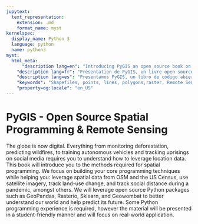 ```yaml
---
jupytext:
  text_representation:
    extension: .md
    format_name: myst
kernelspec:
  display_name: Python 3
  language: python
  name: python3
myst:
  html_meta:
      "description lang=en": "Introducing PyGIS an open source book on spatial programming. We cover how to handle points, lines and polygons, including shapefiles, handling remote sensing imagery, and other raster data."
    "description lang=fr": "Présentation de PyGIS, un livre open source sur la programmation géospatiale. Nous expliquons comment gérer les points, les lignes et les polygones, y compris les fichiers de formes, la gestion des images de télédétection et d'autres données raster."
    "description lang=es": "Presentamos PyGIS, un libro de código abierto sobre programación geoespacial. Cubrimos cómo manejar puntos, líneas y polígonos, incluidos los shapefiles, el manejo de imágenes de detección remota y otros datos ráster."
    "keywords": "Shapefiles, points, lines, polygons,raster, Remote Sensing"
    "property=og:locale": "en_US"
---
```

 


PyGIS - Open Source Spatial Programming & Remote Sensing 
============================

The globe is now digital. Everything from monitoring deforestation, predicting wildfires, to training autonomous vehicles and tracking uprisings on social media requires you to understand how to leverage location data. This book will introduce you to the methods required for spatial programming. We focus on building your core programming techniques while helping you: leverage spatial data from OSM and the US Census, use satellite imagery, track land-use change, and track social distance during a pandemic, amongst others. We will leverage open source Python packages such as GeoPandas, Rasterio, Sklearn, and Geowombat to better understand our world and help predict its future. Some Python programming experience is required, however the material will be presented in a student-friendly manner and will focus on real-world application. 

```{tableofcontents}
```
 
<!-- -----------------------

https://autogis-site.readthedocs.io/en/latest/index.html

# A: Data Types
- Vector Data
  - Geojson
  - Shp
  - Geopkg

- Raster Data
  - Arrays 
  - Spatial Arrays
 
- Materials
  - https://mgimond.github.io/Spatial/chp02-0.html


-----------------------------
# B: Nature of Coordinate Systems
- Geographic Coordinates
- Projected Coordinates
- CRS and Proj4Strings
- Use mostly https://mgimond.github.io/Spatial/chp09-0.html  and https://automating-gis-processes.github.io/CSC18/lessons/L2/projections.html

## Reproject vs Warp
- Example reproject (might be example in book)
- Example of warp focus on affine transform

## Exercises: 
- Plot dots for distortion
- What's in a proj4string?
- Create your own projection

## Materials
- https://automating-gis-processes.github.io/site/notebooks/L2/projections.html
- https://mgimond.github.io/Spatial/chp09-0.html
- Turtle draw excercise in "mastering geospatil analysis with python"
- https://autogis-site.readthedocs.io/en/latest/notebooks/L2/02-projections.html
 -https://docs.geotools.org/stable/userguide/tutorial/affinetransform.html
 - https://people.cs.clemson.edu/~dhouse/courses/401/notes/affines-matrices.pdf
----------------------
# C: Basics with Spatial Data
## Vector
- read/write geopandas
- plots
- Basic operations
  - Subset rows
  - Create new data from lat lon
  - reproject
  - Non-spatial left join new data into shapefile
- Geoprocessing
  - Unions
  - Intersect
  - etc
  
- Merge & Aggregate Attributes

## Raster
- read/write rasterio
- plots
- Basic operations
  - band math
  - clip
- Vector Raster Operations
  - Extract by feature
  - Summarize by feature


----------------------
# D: Remote Sensing with Geowombat

- Common Operations
  - Mosaic
  - Band Math and NDVI
  - Cloud masking
  - Landcover classfication
  - Others?

-----------------------
# Deep Learning Feature Classification
- Common Operations
  - Simple label transfer learning
  - Object detection
  - Others?

# Visualization
- https://handsondataviz.org/geojsonio.html

## Book rendering options
- https://executablebooks.github.io/quantecon-mini-example/docs/python_by_example.html
- https://jupyterbook.org/intro.html
- https://www.sphinx-doc.org/en/master/ -->
